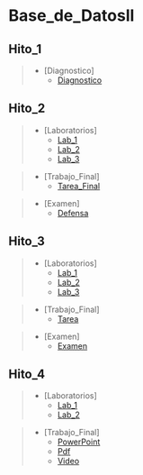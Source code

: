 # Base_de_Datosll

## Hito_1

> * [Diagnostico]
>   * <a  href="https://github.com/QuirogaAndres/Base_de_Datosll/blob/main/Hito%201/Diagnostico.docx">Diagnostico</a>

## Hito_2

> * [Laboratorios]
>   * <a  href="https://github.com/QuirogaAndres/Base_de_Datosll/tree/main/Hito%202/Labs1">Lab_1</a>
>   * <a  href="https://github.com/QuirogaAndres/Base_de_Datosll/tree/main/Hito%202/Lab24-08">Lab_2</a>
>   * <a  href="https://github.com/QuirogaAndres/Base_de_Datosll/tree/main/Hito%202/Lab3%2031-08">Lab_3</a>

> * [Trabajo_Final]
>   * <a  href="https://github.com/QuirogaAndres/Base_de_Datosll/tree/main/Hito%202/Defensahito2">Tarea_Final</a>

> * [Examen]
>   * <a  href="https://github.com/QuirogaAndres/Base_de_Datosll/tree/main/Hito%202/Defensa_Hito2">Defensa</a>


## Hito_3

> * [Laboratorios]
>   * <a href="https://github.com/QuirogaAndres/Base_de_Datosll/tree/main/Hito3/Lab1">Lab_1</a>
>   * <a href="https://github.com/QuirogaAndres/Base_de_Datosll/tree/main/Hito3/Lab2">Lab_2</a>
>   * <a href="https://github.com/QuirogaAndres/Base_de_Datosll/tree/main/Hito3/Lab3">Lab_3</a>

> * [Trabajo_Final]
>   * <a href="https://github.com/QuirogaAndres/Base_de_Datosll/tree/main/Hito3/Defensa_hito3">Tarea</a>

> * [Examen]
>   * <a href="https://github.com/QuirogaAndres/Base_de_Datosll/tree/main/Hito3/Examen">Examen</a>

## Hito_4

> * [Laboratorios]
>   * <a href="https://github.com/QuirogaAndres/Base_de_Datosll/blob/main/Hito_4/Lab1/console_2.sql">Lab_1</a>
>   * <a href="https://github.com/QuirogaAndres/Base_de_Datosll/blob/main/Hito_4/Lab1/Lab_2/console_2.sql">Lab_2</a>

> * [Trabajo_Final]
>   * <a href="https://github.com/QuirogaAndres/Base_de_Datosll/blob/main/Hito_4/Lab1/TAREA%20HITO%204_BDAII.pptx">PowerPoint</a>
>   * <a href="https://github.com/QuirogaAndres/Base_de_Datosll/blob/main/Hito_4/Lab1/TAREA%20HITO%204_BDAII.pdf">Pdf</a>
>   * <a href="https://github.com/QuirogaAndres/Base_de_Datosll/blob/main/Hito_4/Lab1/Link.txt">Video</a>
>   

